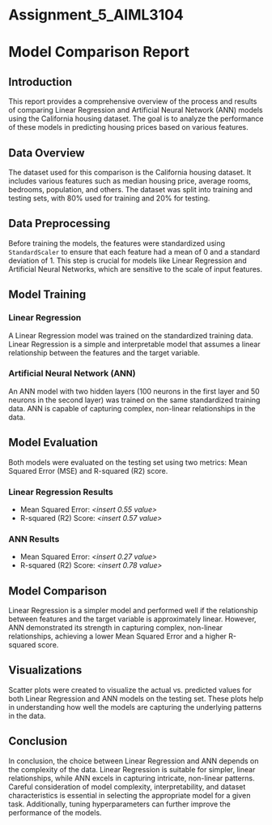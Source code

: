 # Assignment_5_AIML3104

# Model Comparison Report

## Introduction

This report provides a comprehensive overview of the process and results of comparing Linear Regression and Artificial Neural Network (ANN) models using the California housing dataset. The goal is to analyze the performance of these models in predicting housing prices based on various features.

## Data Overview

The dataset used for this comparison is the California housing dataset. It includes various features such as median housing price, average rooms, bedrooms, population, and others. The dataset was split into training and testing sets, with 80% used for training and 20% for testing.

## Data Preprocessing

Before training the models, the features were standardized using `StandardScaler` to ensure that each feature had a mean of 0 and a standard deviation of 1. This step is crucial for models like Linear Regression and Artificial Neural Networks, which are sensitive to the scale of input features.

## Model Training

### Linear Regression

A Linear Regression model was trained on the standardized training data. Linear Regression is a simple and interpretable model that assumes a linear relationship between the features and the target variable.

### Artificial Neural Network (ANN)

An ANN model with two hidden layers (100 neurons in the first layer and 50 neurons in the second layer) was trained on the same standardized training data. ANN is capable of capturing complex, non-linear relationships in the data.

## Model Evaluation

Both models were evaluated on the testing set using two metrics: Mean Squared Error (MSE) and R-squared (R2) score.

### Linear Regression Results

- Mean Squared Error: *<insert 0.55 value>*
- R-squared (R2) Score: *<insert 0.57 value>*

### ANN Results

- Mean Squared Error: *<insert 0.27 value>*
- R-squared (R2) Score: *<insert 0.78 value>*

## Model Comparison

Linear Regression is a simpler model and performed well if the relationship between features and the target variable is approximately linear. However, ANN demonstrated its strength in capturing complex, non-linear relationships, achieving a lower Mean Squared Error and a higher R-squared score.

## Visualizations

Scatter plots were created to visualize the actual vs. predicted values for both Linear Regression and ANN models on the testing set. These plots help in understanding how well the models are capturing the underlying patterns in the data.

## Conclusion

In conclusion, the choice between Linear Regression and ANN depends on the complexity of the data. Linear Regression is suitable for simpler, linear relationships, while ANN excels in capturing intricate, non-linear patterns. Careful consideration of model complexity, interpretability, and dataset characteristics is essential in selecting the appropriate model for a given task. Additionally, tuning hyperparameters can further improve the performance of the models.
